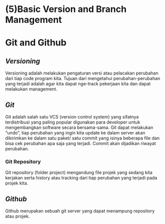 # (5)Basic Version and Branch Management
# Git and Github
## _Versioning_




Versioning adalah melakukan pengaturan versi atau pelacakan perubahan dari tiap code program kita. Tujuan dari mengetahui perubahan-perubahan yang terjadi adalah agar kita dapat nge-track pekerjaan kita dan dapat melakukan management. 



## _Git_

Git adalah salah satu VCS (version control system) yang sifatnya terdistribusi yang paling popular digunakan para developer untuk mengembangkan software secara bersama-sama.
Git dapat melakukan “undo”, tiap perubahan yang ingin kita update ke dalam server akan dikirimkan ke dalam satu paket/ satu commit yang isinya beberapa file dan bisa cek perubahan apa saja yang terjadi. Commit akan dijadikan riwayat perubahan. 
### Git Repository
Git repository (folder project) mengandung file projek yang sedang kita kerjakan serta history atau tracking dari tiap perubahan yang terjadi pada projek kita.  

## _Github_
Github merupakan sebuah git server yang dapat menampung repository atau projek. 



